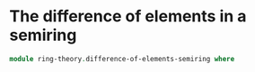 # The difference of elements in a semiring

```agda
module ring-theory.difference-of-elements-semiring where
```

